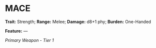 ﻿# MACE

**Trait:** Strength; **Range:** Melee; **Damage:** d8+1 phy; **Burden:** One-Handed

**Feature:** —

*Primary Weapon - Tier 1*
